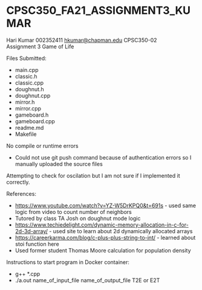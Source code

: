 # CPSC350_FA21_ASSIGNMENT3_KUMAR

Hari Kumar
002352411
hkumar@chapman.edu
CPSC350-02  
Assignment 3 Game of Life 

Files Submitted:
- main.cpp
- classic.h
- classic.cpp
- doughnut.h
- doughnut.cpp
- mirror.h
- mirror.cpp
- gameboard.h
- gameboard.cpp
- readme.md
- Makefile

No compile or runtime errors
- Could not use git push command because of authentication errors so I manually uploaded the source files

Attempting to check for oscilation but I am not sure if I implemented it correctly.

References:
- https://www.youtube.com/watch?v=YZ-W5DrKPQ0&t=691s - used same logic from video to count number of neighbors
- Tutored by class TA Josh on doughnut mode logic
- https://www.techiedelight.com/dynamic-memory-allocation-in-c-for-2d-3d-array/ - used site to learn about 2d dynamically allocated arrays
- https://careerkarma.com/blog/c-plus-plus-string-to-int/ - learned about stoi function here 
- Used former student Thomas Moore calculation for population density

Instructions to start program in Docker container:

- g++ *.cpp
- ./a.out name_of_input_file name_of_output_file T2E or E2T
